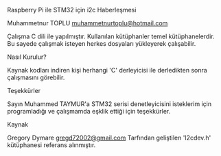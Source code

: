 Raspberry Pi ile STM32 için i2c Haberleşmesi

Muhammetnur TOPLU <muhammetnurtoplu@hotmail.com> 

Çalışma C dili ile yapılmıştır.
Kullanılan kütüphanler temel kütüphanelerdir. Bu sayede çalışmak isteyen herkes dosyaları yükleyerek çalışabilir. 

Nasıl Kurulur?

Kaynak kodları indiren kişi herhangi 'C'  derleyicisi ile derledikten sonra çalışmasını görebilir.

Teşekkürler

Sayın Muhammed TAYMUR'a STM32 serisi denetleyicisini isteklerim için programladığı ve çalışmamda eşklik ettiği için teşekkürler.

Kaynak 

Gregory Dymare <gregd72002@gmail.com> Tarfından geliştilen 'I2cdev.h'  kütüphanesi referans alınmıştır. 
